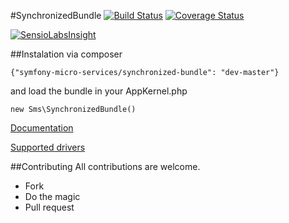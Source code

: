 #SynchronizedBundle
[![Build Status](https://api.travis-ci.org/symfony-micro-services/SynchronizedBundle.png?branch=master)](https://travis-ci.org/symfony-micro-services/SynchronizedBundle)
[![Coverage Status](https://coveralls.io/repos/symfony-micro-services/SynchronizedBundle/badge.svg?branch=master&service=github)](https://coveralls.io/github/symfony-micro-services/SynchronizedBundle?branch=master)


[![SensioLabsInsight](https://insight.sensiolabs.com/projects/ac3ccb67-8db2-49a3-92cb-be7730e7d5fd/big.png)](https://insight.sensiolabs.com/projects/ac3ccb67-8db2-49a3-92cb-be7730e7d5fd)

##Instalation
via composer
````
{"symfony-micro-services/synchronized-bundle": "dev-master"}
````
and load the bundle in your AppKernel.php
````
new Sms\SynchronizedBundle()
````
[Documentation](https://github.com/symfony-micro-services/SynchronizedBundle/blob/master/Resources/doc/index.md)

[Supported drivers](https://github.com/symfony-micro-services/SynchronizedBundle/blob/master/Resources/drivers/index.md)

##Contributing
All contributions are welcome.
- Fork
- Do the magic
- Pull request
